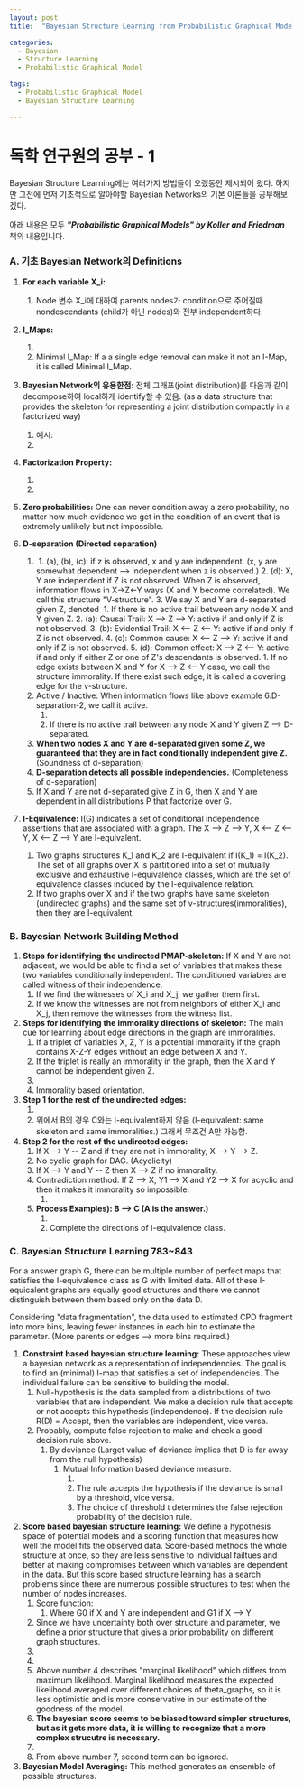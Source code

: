 ```yaml
---
layout: post
title:  "Bayesian Structure Learning from Probabilistic Graphical Model - 리뷰"

categories:
  - Bayesian
  - Structure Learning
  - Probabilistic Graphical Model

tags:
  - Probabilistic Graphical Model
  - Bayesian Structure Learning

---
```


# 독학 연구원의 공부 - 1

Bayesian Structure Learning에는 여러가지 방법들이 오랬동안 제시되어 왔다. 하지만 그전에 먼저 기초적으로 알아야할 Bayesian Networks의 기본 이론들을 공부해보겠다.

아래 내용은 모두 ***"Probabilistic Graphical Models" by Koller and Friedman*** 책의 내용입니다.

### A. 기초 Bayesian Network의  Definitions

1. **For each variable X_i:** <img src="{{ site.url }}{{ site.baseurl }}/assets/images/image-20220426161956522.png" alt="">
   
   1. Node 변수 X_i에 대하여 parents nodes가 condition으로 주어질때 nondescendants (child가 아닌 nodes)와 전부 independent하다.
   
2. **I_Maps:** 
   1. <img src="{{ site.url }}{{ site.baseurl }}/assets/images/image-20220426162719838.png" alt="">
   2. Minimal I_Map: If a a single edge removal can make it not an I-Map, it is called Minimal I_Map.
   
3. **Bayesian Network의 유용한점:** 전체 그래프(joint distribution)를 다음과 같이 decompose하여 local하게 identify할 수 있음. (as a data structure that provides the skeleton for representing a joint distribution compactly in a factorized way)
   
   1. 예시: <img src="{{ site.url }}{{ site.baseurl }}/assets/images/image-20220426164623913.png" alt="">
   2. <img src="{{ site.url }}{{ site.baseurl }}/assets/images/image-20220426164749446.png" alt="">
   
4. **Factorization Property:**
   1. <img src="{{ site.url }}{{ site.baseurl }}/assets/images/image-20220426165046316.png" alt="">
   2. <img src="{{ site.url }}{{ site.baseurl }}/assets/images/image-20220426165500636.png" alt="">
   
5. **Zero probabilities:** One can never condition away a zero probability, no matter how much evidence we get in the condition of an event that is extremely unlikely but not impossible.

6. **D-separation (Directed separation)**
   
   1. <img src="{{ site.url }}{{ site.baseurl }}/assets/images/image-20220426181245808.png" alt="">
      1. (a), (b), (c): if z is observed, x and y are independent. (x, y are somewhat dependent --> independent when z is observed.)
      2. (d): X, Y are independent if Z is not observed. When Z is observed, information flows in X->Z<-Y ways (X and Y become correlated). We call this structure "V-structure".
      3. We say X and Y are d-separated given Z, denoted <img src="{{ site.url }}{{ site.baseurl }}/assets/images/image-20220427112118195.png" alt="">
         1. If there is no active trail between any node X and Y given Z.
         2. (a): Causal Trail: X --> Z --> Y: active if and only if Z is not observed.
         3. (b): Evidential Trail: X <-- Z <-- Y: active if and only if Z is not observed.
         4. (c): Common cause:   X <-- Z --> Y: active if and only if Z is not observed.
         5. (d): Common effect: X --> Z <-- Y: active if and only if either Z or one of Z's descendants is observed.
            1. If no edge exists between X and Y for X --> Z <-- Y case, we call the structure immorality. If there exist such edge, it is called a covering edge for the v-structure.
   2. Active / Inactive: When information flows like above example 6.D-separation-2, we call it active.
      1. <img src="{{ site.url }}{{ site.baseurl }}/assets/images/image-20220427111605781.png" alt="">
      2. If there is no active trail between any node X and Y given Z --> D-separated.
   3. **When two nodes X and Y are d-separated given some Z, we guaranteed that they are in fact conditionally independent give Z.** (Soundness of d-separation)
   4. **D-separation detects all possible independencies.** (Completeness of d-separation)
   5. If X and Y are not d-separated give Z in G, then X and Y are dependent in all distributions P that factorize over G.
   
7. **I-Equivalence:** I(G) indicates a set of conditional independence assertions that are associated with a graph. The X --> Z --> Y, X <-- Z <-- Y, X <-- Z --> Y are I-equivalent.

   1. Two graphs structures K_1 and K_2 are I-equivalent if I(K_1) = I(K_2). The set of all graphs over X is partitioned into a set of mutually exclusive and exhaustive I-equivalence classes, which are the set of equivalence classes induced by the I-equivalence relation.
   2. If two graphs over X and if the two graphs have same skeleton (undirected graphs) and the same set of v-structures(immoralities), then they are I-equivalent.

   

### B. Bayesian Network Building Method

1. **Steps for identifying the undirected PMAP-skeleton:** If X and Y are not adjacent, we would be able to find a set of variables that makes these two variables conditionally independent. The conditioned variables are called witness of their independence.
   1. If we find the witnesses of X_i and X_j, we gather them first.
   2. If we know the witnesses are not from neighbors of either X_i and X_j, then remove the witnesses from the witness list.
2. **Steps for identifying the immorality directions of skeleton:** The main cue for learning about edge directions in the graph are immoralities. 
   1. If a triplet of variables X, Z, Y is a potential immorality if the graph contains X-Z-Y edges without an edge between X and Y.
   2. If the triplet is really an immorality in the graph, then the X and Y cannot be independent given Z.
   3. <img src="{{ site.url }}{{ site.baseurl }}/assets/images/image-20220427143926854.png" alt="">
   4. Immorality based orientation.
3. **Step 1 for the rest of the undirected edges:**
   1. <img src="{{ site.url }}{{ site.baseurl }}/assets/images/image-20220427145728465.png" alt="">
   2. 위에서 B의 경우 C와는 I-equivalent하지 않음 (I-equivalent: same skeleton and same immoralities.) 그래서 무조건 A만 가능함.
4. **Step 2 for the rest of the undirected edges:**
   1. If X --> Y -- Z and if they are not in immorality, X --> Y --> Z.
   2. No cyclic graph for DAG. (Acyclicity)
   3. If X --> Y and Y -- Z then X --> Z if no immorality.
   4. Contradiction method. If Z --> X, Y1 --> X and Y2 --> X for acyclic and then it makes it immorality so impossible.
      1. <img src="{{ site.url }}{{ site.baseurl }}/assets/images/image-20220427151755483.png" alt="">
   5. **Process Examples): B --> C (A is the answer.)**
      1. <img src="{{ site.url }}{{ site.baseurl }}/assets/images/image-20220427160414129.png" alt="">
      2. Complete the directions of I-equivalence class.



### C. Bayesian Structure Learning 783~843

For a answer graph G, there can be multiple number of perfect maps that satisfies the I-equivalence class as G with limited data. All of these I-equicalent graphs are equally good structures and there we cannot distinguish between them based only on the data D.

Considering "data fragmentation", the data used to estimated CPD fragment into more bins, leaving fewer instances in each bin to estimate the parameter. (More parents or edges --> more bins required.)

1. **Constraint based bayesian structure learning:** These approaches view a bayesian network as a representation of independencies. The goal is to find an (minimal) I-map that satisfies a set of independencies. The individual failure can be sensitive to building the model.
   1. Null-hypothesis is the data sampled from a distributions of two variables that are independent. We make a decision rule that accepts or not accepts this hypothesis (independence). If the decision rule R(D) = Accept, then the variables are independent, vice versa.
   2. Probably, compute false rejection to make and check a good decision rule above.
      1. By deviance (Larget value of deviance implies that D is far away from the null hypothesis)
         1. Mutual Information based deviance measure:
            1. <img src="{{ site.url }}{{ site.baseurl }}/assets/images/image-20220427192137983.png" alt="">
            2. The rule accepts the hypothesis if the deviance is small by a threshold, vice versa.
            3. The choice of threshold t determines the false rejection probability of the decision rule.
2. **Score based bayesian structure learning:** We define a hypothesis space of potential models and a scoring function that measures how well the model fits the observed data. Score-based methods the whole structure at once, so they are less sensitive to individual failtues and better at making compromises between which variables are dependent in the data. But this score based structure learning has a search problems since there are numerous possible structures to test when the number of nodes increases.
   1. Score function: <img src="{{ site.url }}{{ site.baseurl }}/assets/images/image-20220429005056124.png" alt="">
      1. Where G0 if X and Y are independent and G1 if X --> Y.
   2. Since we have uncertainty both over structure and parameter, we define a prior structure that gives a prior probability on different graph structures.
   3. <img src="{{ site.url }}{{ site.baseurl }}/assets/images/image-20220502103139180.png" alt="">
   4. <img src="{{ site.url }}{{ site.baseurl }}/assets/images/image-20220502103154312.png" alt="">
   5. Above number 4 describes "marginal likelihood" which differs from maximum likelihood. Marginal likelihood measures the expected likelihood averaged over different choices of theta_graphs, so it is less optimistic and is more conservative in our estimate of the goodness of the model.
   6. **The bayesian score seems to be biased toward simpler structures, but as it gets more data, it is willing to recognize that a more complex strucutre is necessary.**
   7. <img src="{{ site.url }}{{ site.baseurl }}/assets/images/image-20220502104644013.png" alt="">
   8. From above number 7, second term can be ignored.
3. **Bayesian Model Averaging:** This method generates an ensemble of possible structures.


